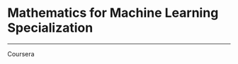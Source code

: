 # Mathematics for Machine Learning Specialization
*******************************************************************
Coursera
